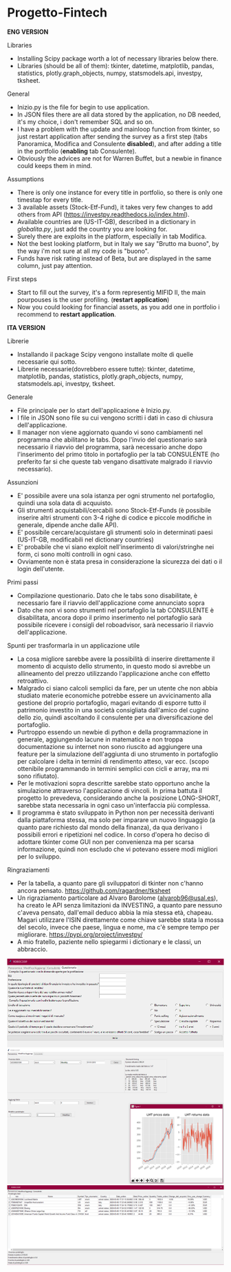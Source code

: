 # Progetto-Fintech
**ENG VERSION**

Libraries
 * Installing Scipy package worth a lot of necessary libraries below there.
 * Libraries (should be all of them): tkinter, datetime, matplotlib, pandas, statistics, plotly.graph_objects, numpy, statsmodels.api, investpy, tksheet.

General
 * Inizio.py is the file for begin to use application.
 * In JSON files there are all data stored by the application, no DB needed, it's my choice, i don't remember SQL and so on.
 * I have a problem with the update and mainloop function from tkinter, so just restart application after sending the survey as a first step (tabs Panoramica, Modifica and Consulente **disabled**), and after adding a title in the portfolio (**enabling** tab Consulente).
 * Obviously the advices are not for Warren Buffet, but a newbie in finance could keeps them in mind.
 
Assumptions
 * There is only one instance for every title in portfolio, so there is only one timestap for every title.
 * 3 available assets (Stock-Etf-Fund), it takes very few changes to add others from API (https://investpy.readthedocs.io/index.html).
 * Available countries are (US-IT-GB), described in a dictionary in *globalita.py*, just add the country you are looking for.
 * Surely there are exploits in the platform, especially in tab Modifica.
 * Not the best looking platform, but in Italy we say "Brutto ma buono", by the way i'm not sure at all my code is "buono".
 * Funds have risk rating instead of Beta, but are displayed in the same column, just pay attention.

First steps
 * Start to fill out the survey, it's a form representig MIFID II, the main pourpouses is the user profiling. (**restart application**)
 * Now you could looking for financial assets, as you add one in portfolio i recommend to **restart application**.
  
**ITA VERSION**

Librerie
 * Installando il package Scipy vengono installate molte di quelle necessarie qui sotto.
 * Librerie necessarie(dovrebbero essere tutte): tkinter, datetime, matplotlib, pandas, statistics, plotly.graph_objects, numpy, statsmodels.api, investpy, tksheet.

Generale
 * File principale per lo start dell'applicazione è Inizio.py.
 * I file in JSON sono file su cui vengono scritti i dati in caso di chiusura dell'applicazione.
 * Il manager non viene aggiornato quando vi sono cambiamenti nel programma che abilitano le tabs. Dopo l'invio del questionario sarà necessario il riavvio del programma, sarà necessario anche dopo l'inserimento del primo titolo in portafoglio per la tab CONSULENTE (ho preferito far si che queste tab vengano disattivate malgrado il riavvio necessario).

Assunzioni
* E' possibile avere una sola istanza per ogni strumento nel portafoglio, quindi una sola data di acquuisto.
* Gli strumenti acquistabili/cercabili sono Stock-Etf-Funds (è possibile inserire altri strumenti con 3-4 righe di codice e piccole        modifiche in generale, dipende anche dalle API).
* E' possibile cercare/acquistare gli strumenti solo in determinati paesi (US-IT-GB, modificabili nel dictionary countries)
* E' probabile che vi siano exploit nell'inserimento di valori/stringhe nei form, ci sono molti controlli in ogni caso.
* Ovviamente non è stata presa in considerazione la sicurezza dei dati o il login dell'utente.

Primi passi
* Compilazione questionario. Dato che le tabs sono disabilitate, è necessario fare il riavvio dell'applicazione come annunciato sopra
* Dato che non vi sono strumenti nel portafoglio la tab CONSULENTE è disabilitata, ancora dopo il primo inserimento nel portafoglio sarà possibile ricevere i consigli del roboadvisor, sarà necessario il riavvio dell'applicazione.

Spunti per trasformarla in un applicazione utile
* La cosa migliore sarebbe avere la possibilità di inserire direttamente il momento di acquisto dello strumento, in questo modo si 
avrebbe un allineamento del prezzo utilizzando l'applicazione anche con effetto retroattivo.
* Malgrado ci siano calcoli semplici da fare, per un utente che non abbia studiato materie economiche potrebbe essere un avvicinamento alla gestione del proprio portafoglio, magari evitando di esporre tutto il patrimonio investito in una società consigliata dall'amico del cugino dello zio, quindi ascoltando il consulente per una diversificazione del portafoglio.
* Purtroppo essendo un newbie di python e della programmazione in generale, aggiungendo lacune in matematica e non troppa documentazione su internet non sono riuscito ad aggiungere una feature per la simulazione dell'aggiunta di uno strumento in portafoglio per calcolare i delta in termini di rendimento atteso, var ecc. (scopo ottenibile programmando in termini semplici con cicli e array, ma mi sono rifiutato).
* Per le motivazioni sopra descritte sarebbe stato opportuno anche la simulazione attraverso l'applicazione di vincoli. In prima battuta il progetto lo prevedeva, considerando anche la posizione LONG-SHORT, sarebbe stata necessaria in ogni caso un'interfaccia più complessa.
* Il programma è stato sviluppato in Python non per necessità derivanti dalla piattaforma stessa, ma solo per imparare un nuovo linguaggio (a quanto pare richiesto dal mondo della finanza), da qua derivano i possibili errori e ripetizioni nel codice. In corso d'opera ho deciso di adottare tkinter come GUI non per convenienza ma per scarsa informazione, quindi non escludo che vi potevano essere modi migliori per lo sviluppo.

Ringraziamenti
* Per la tabella, a quanto pare gli sviluppatori di tkinter non c'hanno ancora pensato. https://github.com/ragardner/tksheet
* Un rigraziamento particolare ad Alvaro Barolome (alvarob96@usal.es), ha creato le API senza limitazioni da INVESTING, a quanto pare nessuno c'aveva pensato, dall'email deduco abbia la mia stessa età, chapeau. Magari utilizzare l'ISIN direttamente come chiave sarebbe stata la mossa del secolo, invece che paese, lingua e nome, ma c'è sempre tempo per migliorare. https://pypi.org/project/investpy/
* A mio fratello, paziente nello spiegarmi i dictionary e le classi, un abbraccio.


![Questionario](/Questionario.png)
![Cerca](/Cerca.png)
![panoramica](/Panoramica.png)
